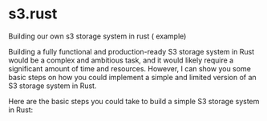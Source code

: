 # s3.rust
Building our own s3 storage system in rust ( example) 

Building a fully functional and production-ready S3 storage system in Rust would be a complex and ambitious task, and it would likely require a significant amount of time and resources. However, I can show you some basic steps on how you could implement a simple and limited version of an S3 storage system in Rust.

Here are the basic steps you could take to build a simple S3 storage system in Rust:
